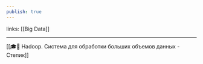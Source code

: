 ```yaml
---
publish: true
---
```

links: [[Big Data]]

---

[[🎓🌳 Hadoop. Система для обработки больших объемов данных - Степик]]